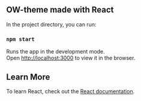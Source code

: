 ## OW-theme made with React

In the project directory, you can run:

### `npm start`

Runs the app in the development mode.<br />
Open [http://localhost:3000](http://localhost:3000) to view it in the browser.

## Learn More

To learn React, check out the [React documentation](https://reactjs.org/).
